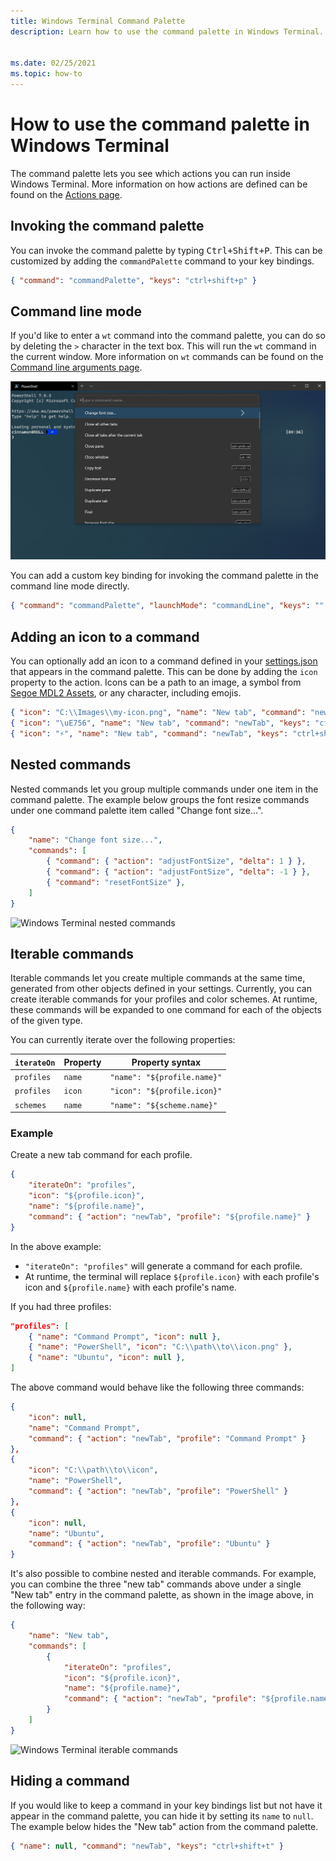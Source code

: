 ```yaml
---
title: Windows Terminal Command Palette
description: Learn how to use the command palette in Windows Terminal.


ms.date: 02/25/2021
ms.topic: how-to 
---
```


# How to use the command palette in Windows Terminal

The command palette lets you see which actions you can run inside Windows Terminal. More information on how actions are defined can be found on the [Actions page](./customize-settings/actions.md).

## Invoking the command palette

You can invoke the command palette by typing <kbd>Ctrl+Shift+P</kbd>. This can be customized by adding the `commandPalette` command to your key bindings.

```json
{ "command": "commandPalette", "keys": "ctrl+shift+p" }
```

## Command line mode

If you'd like to enter a `wt` command into the command palette, you can do so by deleting the `>` character in the text box. This will run the `wt` command in the current window. More information on `wt` commands can be found on the [Command line arguments page](./command-line-arguments.md).

![Windows Terminal command line mode](./images/command-palette-command-line-mode.gif)

You can add a custom key binding for invoking the command palette in the command line mode directly.

```json
{ "command": "commandPalette", "launchMode": "commandLine", "keys": "" }
```

## Adding an icon to a command

You can optionally add an icon to a command defined in your [settings.json](./install.md#settings-json-file) that appears in the command palette. This can be done by adding the `icon` property to the action. Icons can be a path to an image, a symbol from [Segoe MDL2 Assets](/windows/uwp/design/style/segoe-ui-symbol-font), or any character, including emojis.

```json
{ "icon": "C:\\Images\\my-icon.png", "name": "New tab", "command": "newTab", "keys": "ctrl+shift+t" },
{ "icon": "\uE756", "name": "New tab", "command": "newTab", "keys": "ctrl+shift+t" },
{ "icon": "⚡", "name": "New tab", "command": "newTab", "keys": "ctrl+shift+t" }
```

## Nested commands

Nested commands let you group multiple commands under one item in the command palette. The example below groups the font resize commands under one command palette item called "Change font size...".

```json
{
    "name": "Change font size...",
    "commands": [
        { "command": { "action": "adjustFontSize", "delta": 1 } },
        { "command": { "action": "adjustFontSize", "delta": -1 } },
        { "command": "resetFontSize" },
    ]
}
```

![Windows Terminal nested commands](./images/command-palette-nested-commands.gif)

## Iterable commands

Iterable commands let you create multiple commands at the same time, generated from other objects defined in your settings. Currently, you can create iterable commands for your profiles and color schemes. At runtime, these commands will be expanded to one command for each of the objects of the given type.

You can currently iterate over the following properties:

| `iterateOn` | Property | Property syntax |
| ----------- | -------- | --------------- |
| `profiles` | `name` | `"name": "${profile.name}"` |
| `profiles` | `icon` | `"icon": "${profile.icon}"` |
| `schemes` | `name` | `"name": "${scheme.name}"` |

### Example

Create a new tab command for each profile.

```json
{
    "iterateOn": "profiles",
    "icon": "${profile.icon}",
    "name": "${profile.name}",
    "command": { "action": "newTab", "profile": "${profile.name}" }
}
```

In the above example:

- `"iterateOn": "profiles"` will generate a command for each profile.
- At runtime, the terminal will replace `${profile.icon}` with each profile's icon and `${profile.name}` with each profile's name.

If you had three profiles:

```json
"profiles": [
	{ "name": "Command Prompt", "icon": null },
	{ "name": "PowerShell", "icon": "C:\\path\\to\\icon.png" },
	{ "name": "Ubuntu", "icon": null },
]
```

The above command would behave like the following three commands:

```json
{
    "icon": null,
    "name": "Command Prompt",
    "command": { "action": "newTab", "profile": "Command Prompt" }
},
{
    "icon": "C:\\path\\to\\icon",
    "name": "PowerShell",
    "command": { "action": "newTab", "profile": "PowerShell" }
},
{
    "icon": null,
    "name": "Ubuntu",
    "command": { "action": "newTab", "profile": "Ubuntu" }
}
```

It's also possible to combine nested and iterable commands. For example, you can combine the three "new tab" commands above under a single "New tab" entry in the command palette, as shown in the image above, in the following way:

```json
{
    "name": "New tab",
    "commands": [
        {
            "iterateOn": "profiles",
            "icon": "${profile.icon}",
            "name": "${profile.name}",
            "command": { "action": "newTab", "profile": "${profile.name}" }
        }
    ]
}
```

![Windows Terminal iterable commands](./images/command-palette-iterable-commands.gif)

## Hiding a command

If you would like to keep a command in your key bindings list but not have it appear in the command palette, you can hide it by setting its `name` to `null`. The example below hides the "New tab" action from the command palette.

```json
{ "name": null, "command": "newTab", "keys": "ctrl+shift+t" }
```
